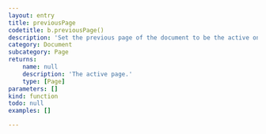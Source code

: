 ```yaml
---
layout: entry
title: previousPage
codetitle: b.previousPage()
description: 'Set the previous page of the document to be the active one. Returns new active page.'
category: Document
subcategory: Page
returns:
    name: null
    description: 'The active page.'
    type: [Page]
parameters: []
kind: function
todo: null
examples: []

---
```

